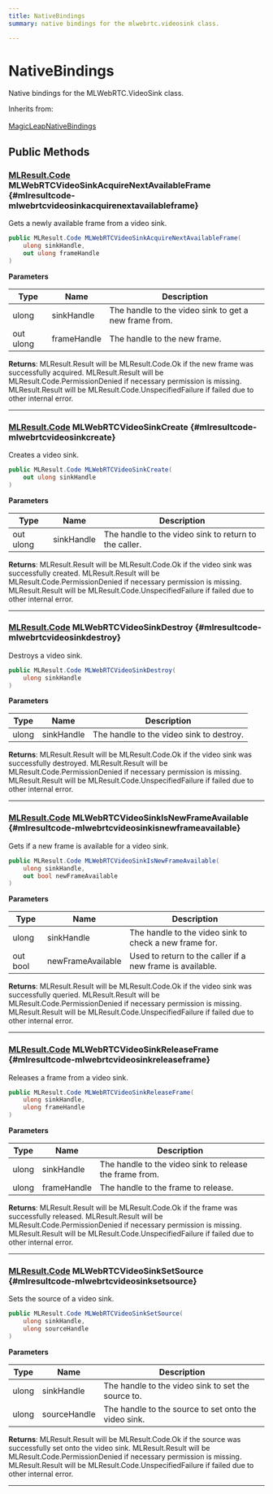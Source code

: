 ```yaml
---
title: NativeBindings
summary: native bindings for the mlwebrtc.videosink class. 

---
```


# NativeBindings




Native bindings for the MLWebRTC.VideoSink class.   


Inherits from: <br></br>[MagicLeapNativeBindings](/unity-api/api/UnityEngine.XR.MagicLeap.Native/MagicLeapNativeBindings/UnityEngine.XR.MagicLeap.Native.MagicLeapNativeBindings.md)




## Public Methods

### [MLResult.Code](/unity-api/api/UnityEngine.XR.MagicLeap/UnityEngine.XR.MagicLeap.MLResult.md#int-code) MLWebRTCVideoSinkAcquireNextAvailableFrame {#mlresultcode-mlwebrtcvideosinkacquirenextavailableframe}

Gets a newly available frame from a video sink. 

```csharp
public MLResult.Code MLWebRTCVideoSinkAcquireNextAvailableFrame(
    ulong sinkHandle,
    out ulong frameHandle
)
```


**Parameters**

| Type | Name  | Description  | 
|--|--|--|
| ulong |sinkHandle|The handle to the video sink to get a new frame from.|
| out ulong |frameHandle|The handle to the new frame.|






**Returns**: MLResult.Result will be  MLResult.Code.Ok  if the new frame was successfully acquired. MLResult.Result will be  MLResult.Code.PermissionDenied  if necessary permission is missing. MLResult.Result will be  MLResult.Code.UnspecifiedFailure  if failed due to other internal error. 



-----------

### [MLResult.Code](/unity-api/api/UnityEngine.XR.MagicLeap/UnityEngine.XR.MagicLeap.MLResult.md#int-code) MLWebRTCVideoSinkCreate {#mlresultcode-mlwebrtcvideosinkcreate}

Creates a video sink. 

```csharp
public MLResult.Code MLWebRTCVideoSinkCreate(
    out ulong sinkHandle
)
```


**Parameters**

| Type | Name  | Description  | 
|--|--|--|
| out ulong |sinkHandle|The handle to the video sink to return to the caller.|






**Returns**: MLResult.Result will be  MLResult.Code.Ok  if the video sink was successfully created. MLResult.Result will be  MLResult.Code.PermissionDenied  if necessary permission is missing. MLResult.Result will be  MLResult.Code.UnspecifiedFailure  if failed due to other internal error. 



-----------

### [MLResult.Code](/unity-api/api/UnityEngine.XR.MagicLeap/UnityEngine.XR.MagicLeap.MLResult.md#int-code) MLWebRTCVideoSinkDestroy {#mlresultcode-mlwebrtcvideosinkdestroy}

Destroys a video sink. 

```csharp
public MLResult.Code MLWebRTCVideoSinkDestroy(
    ulong sinkHandle
)
```


**Parameters**

| Type | Name  | Description  | 
|--|--|--|
| ulong |sinkHandle|The handle to the video sink to destroy.|






**Returns**: MLResult.Result will be  MLResult.Code.Ok  if the video sink was successfully destroyed. MLResult.Result will be  MLResult.Code.PermissionDenied  if necessary permission is missing. MLResult.Result will be  MLResult.Code.UnspecifiedFailure  if failed due to other internal error. 



-----------

### [MLResult.Code](/unity-api/api/UnityEngine.XR.MagicLeap/UnityEngine.XR.MagicLeap.MLResult.md#int-code) MLWebRTCVideoSinkIsNewFrameAvailable {#mlresultcode-mlwebrtcvideosinkisnewframeavailable}

Gets if a new frame is available for a video sink. 

```csharp
public MLResult.Code MLWebRTCVideoSinkIsNewFrameAvailable(
    ulong sinkHandle,
    out bool newFrameAvailable
)
```


**Parameters**

| Type | Name  | Description  | 
|--|--|--|
| ulong |sinkHandle|The handle to the video sink to check a new frame for.|
| out bool |newFrameAvailable|Used to return to the caller if a new frame is available.|






**Returns**: MLResult.Result will be  MLResult.Code.Ok  if the video sink was successfully queried. MLResult.Result will be  MLResult.Code.PermissionDenied  if necessary permission is missing. MLResult.Result will be  MLResult.Code.UnspecifiedFailure  if failed due to other internal error. 



-----------

### [MLResult.Code](/unity-api/api/UnityEngine.XR.MagicLeap/UnityEngine.XR.MagicLeap.MLResult.md#int-code) MLWebRTCVideoSinkReleaseFrame {#mlresultcode-mlwebrtcvideosinkreleaseframe}

Releases a frame from a video sink. 

```csharp
public MLResult.Code MLWebRTCVideoSinkReleaseFrame(
    ulong sinkHandle,
    ulong frameHandle
)
```


**Parameters**

| Type | Name  | Description  | 
|--|--|--|
| ulong |sinkHandle|The handle to the video sink to release the frame from.|
| ulong |frameHandle|The handle to the frame to release.|






**Returns**: MLResult.Result will be  MLResult.Code.Ok  if the frame was successfully released. MLResult.Result will be  MLResult.Code.PermissionDenied  if necessary permission is missing. MLResult.Result will be  MLResult.Code.UnspecifiedFailure  if failed due to other internal error. 



-----------

### [MLResult.Code](/unity-api/api/UnityEngine.XR.MagicLeap/UnityEngine.XR.MagicLeap.MLResult.md#int-code) MLWebRTCVideoSinkSetSource {#mlresultcode-mlwebrtcvideosinksetsource}

Sets the source of a video sink. 

```csharp
public MLResult.Code MLWebRTCVideoSinkSetSource(
    ulong sinkHandle,
    ulong sourceHandle
)
```


**Parameters**

| Type | Name  | Description  | 
|--|--|--|
| ulong |sinkHandle|The handle to the video sink to set the source to.|
| ulong |sourceHandle|The handle to the source to set onto the video sink.|






**Returns**: MLResult.Result will be  MLResult.Code.Ok  if the source was successfully set onto the video sink. MLResult.Result will be  MLResult.Code.PermissionDenied  if necessary permission is missing. MLResult.Result will be  MLResult.Code.UnspecifiedFailure  if failed due to other internal error. 



-----------

